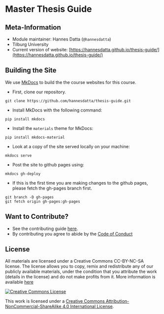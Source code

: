 # Master Thesis Guide


## Meta-Information

*   Module maintainer: Hannes Datta (`@hannesdatta`)
*   Tilburg University
*   Current version of website: [https://hannesdatta.github.io/thesis-guide/](https://hannesdatta.github.io/thesis-guide/)

## Building the Site

We use [MkDocs]() to build the the course websites for this course.

* First, clone our repository.
```{.bash}
git clone https://github.com/hannesdatta/thesis-guide.git
```

* Install MkDocs with the following command:
```{.bash, id:"j29ie3c7"}
pip install mkdocs
```

* Install the `materials` theme for MkDocs:
```{.bash}
pip install mkdocs-material
```

* Look at a copy of the site served locally on your machine:
```{.bash, id:"j29ie3c7"}
mkdocs serve
```
* Post the site to github pages using:
```{.bash, id:"j29ie3c7"}
mkdocs gh-deploy
```

* If this is the first time you are making changes to the github pages, please fetch the gh-pages branch first.
```{.bash}
git branch -D gh-pages
git fetch origin gh-pages:gh-pages
```

## Want to Contribute?

* See the contributing guide [here](CONTRIBUTING.md).
* By contributing you agree to abide by the [Code of Conduct](CONDUCT.md)

## License

All materials are licensed under a Creative Commons CC-BY-NC-SA license. The license allows you to copy, remix and redistribute any of our publicly available materials, under the condition that you attribute the work (details in the license) and do not make profits from it. More information is available [here](LICENSE.md)

<a rel="license" href="http://creativecommons.org/licenses/by-nc-sa/4.0/"><img alt="Creative Commons License" style="border-width:0" src="https://i.creativecommons.org/l/by-nc-sa/4.0/88x31.png" /></a><br />

This work is licensed under a <a rel="license" href="http://creativecommons.org/licenses/by-nc-sa/4.0/">Creative Commons Attribution-NonCommercial-ShareAlike 4.0 International License</a>.
